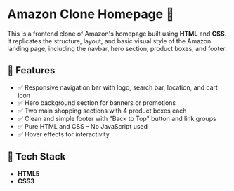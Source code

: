 # Amazon Clone Homepage 🛒

This is a frontend clone of Amazon's homepage built using **HTML** and **CSS**. It replicates the structure, layout, and basic visual style of the Amazon landing page, including the navbar, hero section, product boxes, and footer.

## 🚀 Features

- ✅ Responsive navigation bar with logo, search bar, location, and cart icon  
- ✅ Hero background section for banners or promotions  
- ✅ Two main shopping sections with 4 product boxes each  
- ✅ Clean and simple footer with "Back to Top" button and link groups  
- ✅ Pure HTML and CSS – No JavaScript used  
- ✅ Hover effects for interactivity

## 🧱 Tech Stack

- **HTML5**
- **CSS3**
